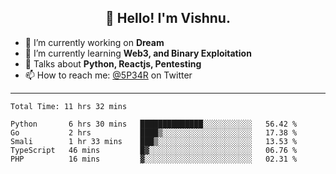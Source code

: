 <h2 align="center">👋 Hello! I'm Vishnu.</h2>


- 🔭 I’m currently working on **Dream**
- 🌱 I’m currently learning **Web3, and Binary Exploitation**
- 💬 Talks about **Python, Reactjs, Pentesting**
- 📫 How to reach me: [@5P34R](https://twitter.com/Vishnu27302693) on Twitter

---
<!--START_SECTION:waka-->

```text
Total Time: 11 hrs 32 mins

Python       6 hrs 30 mins   ██████████████░░░░░░░░░░░   56.42 %
Go           2 hrs           ████▒░░░░░░░░░░░░░░░░░░░░   17.38 %
Smali        1 hr 33 mins    ███▒░░░░░░░░░░░░░░░░░░░░░   13.53 %
TypeScript   46 mins         █▓░░░░░░░░░░░░░░░░░░░░░░░   06.76 %
PHP          16 mins         ▓░░░░░░░░░░░░░░░░░░░░░░░░   02.31 %
```

<!--END_SECTION:waka-->
